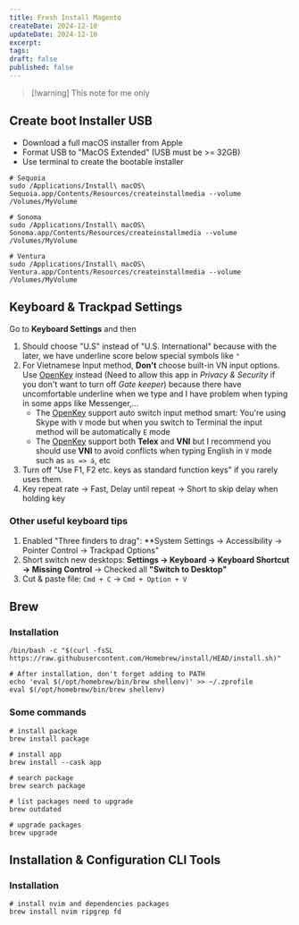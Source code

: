 ```yaml
---
title: Fresh Install Magento
createDate: 2024-12-10
updateDate: 2024-12-10
excerpt: 
tags: 
draft: false
published: false
---
```

> [!warning] This note for me only
## Create boot Installer USB
- Download a full macOS installer from Apple
- Format USB to "MacOS Extended" (USB must be >= 32GB)
- Use terminal to create the bootable installer

```shell
# Sequoia
sudo /Applications/Install\ macOS\ Sequoia.app/Contents/Resources/createinstallmedia --volume /Volumes/MyVolume

# Sonoma
sudo /Applications/Install\ macOS\ Sonoma.app/Contents/Resources/createinstallmedia --volume /Volumes/MyVolume

# Ventura
sudo /Applications/Install\ macOS\ Ventura.app/Contents/Resources/createinstallmedia --volume /Volumes/MyVolume
```

## Keyboard & Trackpad Settings
Go to **Keyboard Settings** and then
1. Should choose "U.S" instead of "U.S. International" because with the later, we have underline score below special symbols like `"`
2. For Vietnamese Input method, **Don't** choose built-in VN input options. Use [OpenKey](https://open-key.org/) instead (Need to allow this app in *Privacy & Security* if you don't want to turn off *Gate keeper*) because there have uncomfortable underline when we type and I have problem when typing in some apps like Messenger,...
	- The [OpenKey](https://open-key.org/) support auto switch input method smart: You're using Skype with `V` mode but when you switch to Terminal the input method will be automatically `E` mode
	- The [OpenKey](https://open-key.org/) support both **Telex** and **VNI** but I recommend you should use **VNI** to avoid conflicts when typing English in `V` mode such as `as => á`, etc
3. Turn off "Use F1, F2 etc. keys as standard function keys" if you rarely uses them.
4. Key repeat rate -> Fast, Delay until repeat -> Short to skip delay when holding key
### Other useful keyboard tips
1. Enabled "Three finders to drag": **System Settings -> Accessibility -> Pointer Control -> Trackpad Options"
2. Short switch new desktops: **Settings -> Keyboard -> Keyboard Shortcut -> Missing Control** -> Checked all **"Switch to Desktop"**
3. Cut & paste file: `Cmd + C` -> `Cmd + Option + V`
## Brew
### Installation

```shell
/bin/bash -c "$(curl -fsSL https://raw.githubusercontent.com/Homebrew/install/HEAD/install.sh)"

# After installation, don't forget adding to PATH
echo 'eval $(/opt/homebrew/bin/brew shellenv)' >> ~/.zprofile
eval $(/opt/homebrew/bin/brew shellenv)
```

### Some commands

```shell
# install package
brew install package

# install app 
brew install --cask app

# search package
brew search package

# list packages need to upgrade
brew outdated

# upgrade packages
brew upgrade
```

## Installation & Configuration CLI Tools

### Installation

```shell
# install nvim and dependencies packages
brew install nvim ripgrep fd



```
